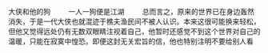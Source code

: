 大侠和他的狗
　　
一人一狗便是江湖
　　
总而言之，原来的世界已在身边轰然消失，于是一代大侠也就混迹于樵夫渔民间不被人认识。本来这很可能换来轻松，但他又觉得远处仍有无数双眼睛注视着自己，他暂时还感觉不到这个世界对自己的温暖，只能在寂寞中惶恐。即便这封无关宏旨的信，他也特别注明不要给别人看